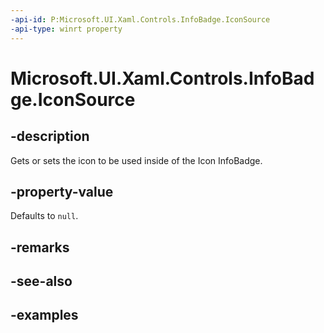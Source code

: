 ```yaml
---
-api-id: P:Microsoft.UI.Xaml.Controls.InfoBadge.IconSource
-api-type: winrt property
---
```


# Microsoft.UI.Xaml.Controls.InfoBadge.IconSource

<!--
public Microsoft.UI.Xaml.Controls.IconSource IconSource { get; set; }
-->


## -description
Gets or sets the icon to be used inside of the Icon InfoBadge.

## -property-value
Defaults to `null`.

## -remarks

## -see-also

## -examples


